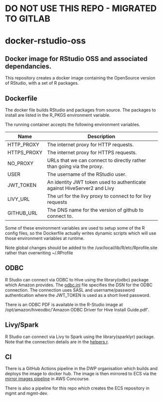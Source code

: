 # DO NOT USE THIS REPO - MIGRATED TO GITLAB

# docker-rstudio-oss

## Docker image for RStudio OSS and associated dependancies.

This repository creates a docker image containing the OpenSource version of RStudio, with a set of R packages.

## Dockerfile
The docker file builds RStudio and packages from source.
The packages to install are listed in the R_PKGS environment variable.

The running container accepts the following environment variables.

Name | Description
-----|------------
HTTP_PROXY | The internet proxy for HTTP requests.
HTTPS_PROXY | The internet proxy for HTTPS requests.
NO_PROXY | URLs that we can connect to directly rather than going via the proxy.
USER | The username of the RStudio user.
JWT_TOKEN | An identity JWT token used to authenticate against HiveServer2 and Livy
LIVY_URL | The url for the livy proxy to connect to for livy requests
GITHUB_URL | The DNS name for the version of github to connect to.

Some of these environment variables are used to setup some of the R config files, so the Dockerfile
actually writes dynamic scripts which will use those environment variables at runtime.

Note global changes should be added to the /usr/local/lib/R/etc/Rprofile.site rather than overwriting ~/.RProfile

## ODBC
R Studio can connect via ODBC to Hive using the library(odbc) package which Amazon provides.
The [odbc.ini](https://github.com/dwp/docker-rstudio-oss/blob/master/odbc.ini) file specifies the DSN for the ODBC connection.
The connection uses SASL and username/password authentication where the JWT_TOKEN is used as a short lived password.

There is an ODBC PDF is available in the R-Studio image at /opt/amazon/hiveodbc/'Amazon ODBC Driver for Hive Install Guide.pdf'.

## Livy/Spark
R Studio can connect via Livy to Spark using the library(sparklyr) package.
Note that the connection details are in the [helpers.r](https://github.com/dwp/docker-rstudio-oss/blob/master/helpers.r).

## CI

There is a GitHub Actions pipeline in the DWP organisation which builds and deploys the image to docker hub. The image is then mirrored to ECS via the [mirror images pipeline](https://ci.dataworks.dwp.gov.uk/teams/dataworks/pipelines/mirror-docker-images) in AWS Concourse.

There is also a pipeline for this repo which creates the ECS repository in mgmt and mgmt-dev.
